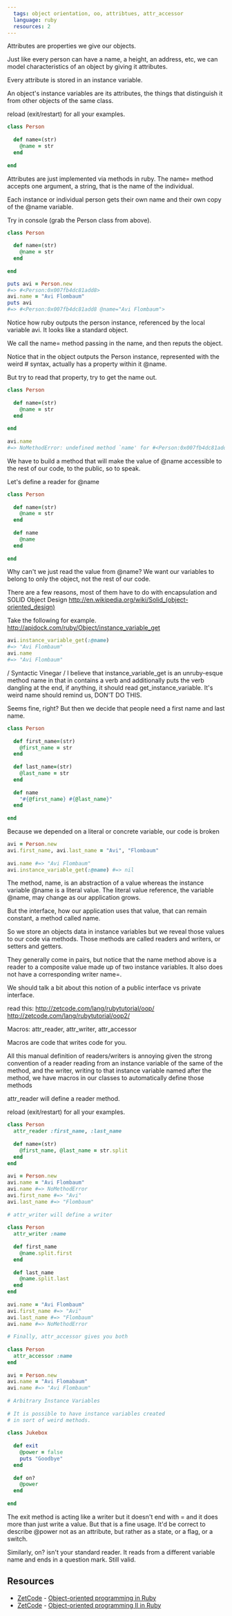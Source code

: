 ```yaml
---
  tags: object orientation, oo, attribtues, attr_accessor
  language: ruby
  resources: 2
---
```


Attributes are properties we give our objects.
 
Just like every person can have a name,
a height, an address, etc, we can model
characteristics of an object by giving it
attributes.
 
Every attribute is stored in an instance variable.
 
An object's instance variables are its attributes,
the things that distinguish it from other objects
of the same class.
 
reload (exit/restart) for all your examples.

```ruby 
class Person
 
  def name=(str)
    @name = str
  end
 
end
```
 
Attributes are just implemented via methods in ruby.
The name= method accepts one argument, a string,
that is the name of the individual.
 
Each instance or individual person gets their own
name and their own copy of the @name variable.
 
Try in console (grab the Person class from above).
 
```ruby
class Person
 
  def name=(str)
    @name = str
  end
 
end

puts avi = Person.new
#=> #<Person:0x007fb4dc81add8>
avi.name = "Avi Flombaum"
puts avi
#=> #<Person:0x007fb4dc81add8 @name="Avi Flombaum">
```

Notice how ruby outputs the person instance,
referenced by the local variable avi.
It looks like a standard object.
 
We call the name= method passing in the name,
and then reputs the object.
 
Notice that in the object outputs the Person
instance, represented with the weird #<Object>
syntax, actually has a property within it
@name.
 
But try to read that property, try to get
the name out.
 
```ruby
class Person
 
  def name=(str)
    @name = str
  end
 
end
 
avi.name
#=> NoMethodError: undefined method `name' for #<Person:0x007fb4dc81add8 @name="Avi Flombaum">
```

We have to build a method that will make the value
of @name accessible to the rest of our code,
to the public, so to speak.
 
Let's define a reader for @name
 

```ruby
class Person
 
  def name=(str)
    @name = str
  end
 
  def name
    @name
  end
 
end
```

Why can't we just read the
value from @name? We want our variables to belong
to only the object, not the rest of our code.
 
There are a few reasons, most of them have to do
with encapsulation and SOLID Object Design
http://en.wikipedia.org/wiki/Solid_(object-oriented_design)
 
Take the following for example.
http://apidock.com/ruby/Object/instance_variable_get

```ruby
avi.instance_variable_get(:@name)
#=> "Avi Flombaum"
avi.name
#=> "Avi Flombaum"
```

/ Syntactic Vinegar /
I believe that instance_variable_get is an
unruby-esque method name in that in contains
a verb and additionally puts the verb
dangling at the end, if anything, it should
read get_instance_variable. It's weird name
should remind us, DON'T DO THIS.
 
Seems fine, right?
But then we decide that people need a first name
and last name.
 
```ruby
class Person
 
  def first_name=(str)
    @first_name = str
  end
 
  def last_name=(str)
    @last_name = str
  end
 
  def name
    "#{@first_name} #{@last_name}"
  end
 
end
```
 
Because we depended on a literal or concrete
variable, our code is broken
 
```ruby
avi = Person.new
avi.first_name, avi.last_name = "Avi", "Flombaum"
 
avi.name #=> "Avi Flombaum"
avi.instance_variable_get(:@name) #=> nil
```

The method, name, is an abstraction of a value
whereas the instance variable @name is a literal
value. The literal value reference, the variable
@name, may change as our application grows.
 
But the interface, how our application uses
that value, that can remain constant, a method
called name.
 
So we store an objects data in instance variables
but we reveal those values to our code
via methods. Those methods are called readers and
writers, or setters and getters.
 
They generally come in pairs, but notice that
the name method above is a reader to a composite
value made up of two instance variables. It
also does not have a corresponding writer
name=.
 
We should talk a bit about this notion of a public
interface vs private interface.
 
read this:
http://zetcode.com/lang/rubytutorial/oop/
http://zetcode.com/lang/rubytutorial/oop2/
 
Macros: attr_reader, attr_writer, attr_accessor
 
Macros are code that writes code for you.
 
All this manual definition of readers/writers
is annoying given the strong convention
of a reader reading from an instance variable
of the same of the method, and the writer, writing
to that instance variable named after the method,
we have macros in our classes to automatically
define those methods
 
attr_reader will define a reader method.
 
reload (exit/restart) for all your examples.
 
```ruby
class Person
  attr_reader :first_name, :last_name
 
  def name=(str)
    @first_name, @last_name = str.split
  end
end
 
avi = Person.new
avi.name = "Avi Flombaum"
avi.name #=> NoMethodError
avi.first_name #=> "Avi"
avi.last_name #=> "Flombaum"
 
# attr_writer will define a writer
 
class Person
  attr_writer :name
 
  def first_name
    @name.split.first
  end
 
  def last_name
    @name.split.last
  end
end
 
avi.name = "Avi Flombaum"
avi.first_name #=> "Avi"
avi.last_name #=> "Flombaum"
avi.name #=> NoMethodError
 
# Finally, attr_accessor gives you both
 
class Person
  attr_accessor :name
end
 
avi = Person.new
avi.name = "Avi Flomabaum"
avi.name #=> "Avi Flombaum"
 
# Arbitrary Instance Variables
 
# It is possible to have instance variables created
# in sort of weird methods.
 
class Jukebox
 
  def exit
    @power = false
    puts "Goodbye"
  end
 
  def on?
    @power
  end
 
end
```

The exit method is acting like a writer
but it doesn't end with =
and it does more than just write a value.
But that is a fine usage. It'd be correct
to describe @power not as an attribute, but rather
as a state, or a flag, or a switch.
 
Similarly, on? isn't your standard reader.
It reads from a different variable name
and ends in a question mark. Still valid.
## Resources
* [ZetCode](http://zetcode.com/) - [Object-oriented programming in Ruby](http://zetcode.com/lang/rubytutorial/oop/) 
* [ZetCode](http://zetcode.com/) - [Object-oriented programming II in Ruby](http://zetcode.com/lang/rubytutorial/oop2/)

